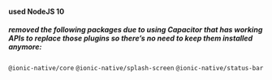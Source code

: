 #### used NodeJS 10

##### removed the following packages due to using Capacitor that has working APIs to replace those plugins so there’s no need to keep them installed anymore:
`@ionic-native/core`
`@ionic-native/splash-screen` 
`@ionic-native/status-bar`

